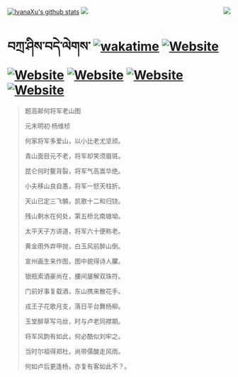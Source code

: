 [![IvanaXu's github stats](https://github-readme-stats.vercel.app/api?username=IvanaXu&theme=codeSTACKr)](https://github.com/anuraghazra/github-readme-stats)
<img align="right" src="https://github-readme-stats.vercel.app/api/top-langs/?username=IvanaXu&langs_count=8&theme=codeSTACKr" />
<img src="https://github-readme-stats.vercel.app/api/wakatime?username=IvanaXu&layout=compact&langs_count=8&theme=codeSTACKr&custom_title=Programming&nbsp;Times&nbsp;(Since&nbsp;Jul.29.2021)&range=all_time" />
# བཀྲ་ཤིས་བདེ་ལེགས་	[![wakatime](https://wakatime.com/badge/user/5043ee4a-e361-4607-9d47-d557f2005d05.svg)](https://wakatime.com/@5043ee4a-e361-4607-9d47-d557f2005d05)	[![Website](https://img.shields.io/website?label=&up_color=orange&up_message=Tianchi&url=https%3A%2F%2Fshields.io)](https://tianchi.aliyun.com/home/science/scienceDetail?userId=1095279182618)	[![Website](https://img.shields.io/website?label=&up_color=green&up_message=Yuque&url=https%3A%2F%2Fshields.io)](https://www.yuque.com/ivanaxu)	[![Website](https://img.shields.io/website?label=&up_color=yellow&up_message=Leetcode&url=https%3A%2F%2Fshields.io)](https://leetcode.cn/u/ivanaxu)	[![Website](https://img.shields.io/website?label=&up_color=violet&up_message=AIstudio&url=https%3A%2F%2Fshields.io)](https://aistudio.baidu.com/aistudio/personalcenter/thirdview/979775)	[![Website](https://img.shields.io/website?label=&up_color=red&up_message=Gitee&url=https%3A%2F%2Fshields.io)](https://gitee.com/IvanaXu)
> 题高邮何将军老山图
>
> 元末明初·杨维桢
>
> 何家将军多爱山，以小比老尤坚顽。
> 
> 青山面目元不老，将军却笑须眉斑。
> 
> 昆仑何时鳌背裂，将军气高嵩华绝。
> 
> 小夫移山良自愚，将军一怒天柱折。
> 
> 天山已定三飞髇，凯歌十二和归铙。
> 
> 残山剩水在何处，第五桥北南塘坳。
> 
> 太平天子方讲道，将军六十便称老。
> 
> 黄金雨外弃甲抛，白玉风前醉山倒。
> 
> 宣州画生来作图，图中貌得诗人臞。
> 
> 银瓶索酒豪尚在，腰间屡解双珠符。
> 
> 门前好事复载酒，东山携来散花手。
> 
> 戎王子花歌月支，落日平台舞杨柳。
> 
> 玉堂醉草写乌丝，时与卢老同襟期。
> 
> 将军风韵有如此，何必酷似刘牢之。
> 
> 当时尔祖得郑杜，尚带儒酸走风雨。
> 
> 何如卢后更逢杨，亦复有客如此不？。

